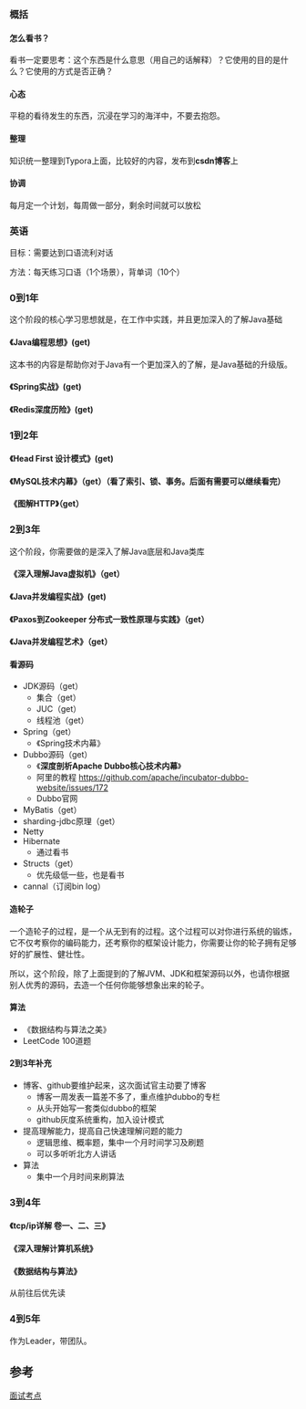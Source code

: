 ### 概括

#### 怎么看书？

看书一定要思考：这个东西是什么意思（用自己的话解释）？它使用的目的是什么？它使用的方式是否正确？

#### 心态

平稳的看待发生的东西，沉浸在学习的海洋中，不要去抱怨。

#### 整理

知识统一整理到Typora上面，比较好的内容，发布到**csdn博客**上

#### 协调

每月定一个计划，每周做一部分，剩余时间就可以放松



### 英语

目标：需要达到口语流利对话

方法：每天练习口语（1个场景），背单词（10个）





### 0到1年

这个阶段的核心学习思想就是，在工作中实践，并且更加深入的了解Java基础

#### 《Java编程思想》(get)

这本书的内容是帮助你对于Java有一个更加深入的了解，是Java基础的升级版。

#### 《Spring实战》(get)

#### 《Redis深度历险》(get)



### 1到2年

#### 《Head First 设计模式》(get)

#### 《MySQL技术内幕》（get）（看了索引、锁、事务。后面有需要可以继续看完）

#### 《图解HTTP》（get）





### 2到3年

这个阶段，你需要做的是深入了解Java底层和Java类库

#### 《深入理解Java虚拟机》（get）

#### 《Java并发编程实战》(get)

#### 《Paxos到Zookeeper  分布式一致性原理与实践》（get）

####  《Java并发编程艺术》（get）





#### 看源码

- JDK源码（get）
  - 集合（get）
  - JUC（get）
  - 线程池（get）
- Spring（get） 
  -  《Spring技术内幕》
- Dubbo源码（get）
  - 《**深度剖析Apache Dubbo核心技术内幕**》
  - 阿里的教程 <https://github.com/apache/incubator-dubbo-website/issues/172>
  - Dubbo官网
- MyBatis（get）
- sharding-jdbc原理（get）
- Netty
- Hibernate
  - 通过看书
- Structs（get）
  - 优先级低一些，也是看书
- cannal（订阅bin log）





#### 造轮子

一个造轮子的过程，是一个从无到有的过程。这个过程可以对你进行系统的锻炼，它不仅考察你的编码能力，还考察你的框架设计能力，你需要让你的轮子拥有足够好的扩展性、健壮性。

所以，这个阶段，除了上面提到的了解JVM、JDK和框架源码以外，也请你根据别人优秀的源码，去造一个任何你能够想象出来的轮子。



#### 算法

- 《数据结构与算法之美》
- LeetCode 100道题





#### 2到3年补充

- 博客、github要维护起来，这次面试官主动要了博客
  - 博客一周发表一篇差不多了，重点维护dubbo的专栏
  - 从头开始写一套类似dubbo的框架
  - github灰度系统重构，加入设计模式
- 提高理解能力，提高自己快速理解问题的能力
  - 逻辑思维、概率题，集中一个月时间学习及刷题
  - 可以多听听北方人讲话
- 算法
  - 集中一个月时间来刷算法









### 3到4年

#### 《tcp/ip详解 卷一、二、三》

#### 《深入理解计算机系统》

#### 《数据结构与算法》

从前往后优先读





### 4到5年

作为Leader，带团队。





## 参考

[面试考点](https://www.jianshu.com/p/2e33fc09a59c)




